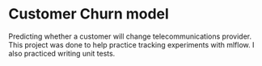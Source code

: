 Customer Churn model
=============================

Predicting whether a customer will change telecommunications provider. This project was done to help practice tracking experiments with mlflow. I also practiced writing unit tests.
